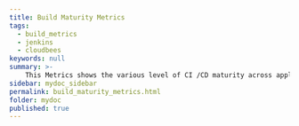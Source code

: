 ```yaml
---
title: Build Maturity Metrics
tags:
  - build_metrics 
  - jenkins
  - cloudbees
keywords: null
summary: >-
    This Metrics shows the various level of CI /CD maturity across applications in the organization  .
sidebar: mydoc_sidebar
permalink: build_maturity_metrics.html
folder: mydoc
published: true
---
```

